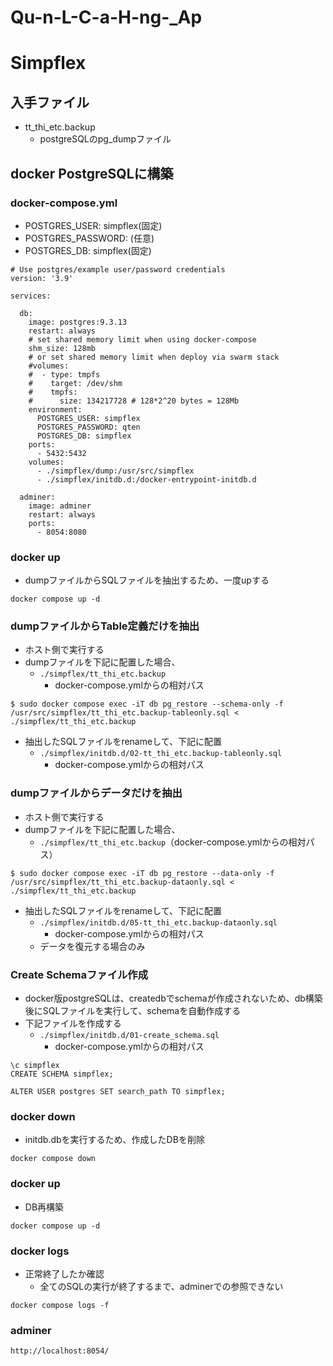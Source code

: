# Qu-n-L-C-a-H-ng-_Ap
# Simpflex

## 入手ファイル
- tt_thi_etc.backup
	- postgreSQLのpg_dumpファイル

## docker PostgreSQLに構築

### docker-compose.yml
- POSTGRES_USER: simpflex(固定)
- POSTGRES_PASSWORD: (任意)
- POSTGRES_DB: simpflex(固定)
```
# Use postgres/example user/password credentials
version: '3.9'

services:

  db:
    image: postgres:9.3.13
    restart: always
    # set shared memory limit when using docker-compose
    shm_size: 128mb
    # or set shared memory limit when deploy via swarm stack
    #volumes:
    #  - type: tmpfs
    #    target: /dev/shm
    #    tmpfs:
    #      size: 134217728 # 128*2^20 bytes = 128Mb
    environment:
      POSTGRES_USER: simpflex
      POSTGRES_PASSWORD: qten
      POSTGRES_DB: simpflex
    ports:
      - 5432:5432
    volumes:
      - ./simpflex/dump:/usr/src/simpflex
      - ./simpflex/initdb.d:/docker-entrypoint-initdb.d
      
  adminer:
    image: adminer
    restart: always
    ports:
      - 8054:8080
```

### docker up
- dumpファイルからSQLファイルを抽出するため、一度upする
```
docker compose up -d
```

### dumpファイルからTable定義だけを抽出

- ホスト側で実行する
- dumpファイルを下記に配置した場合、
	- `./simpflex/tt_thi_etc.backup`
		- docker-compose.ymlからの相対パス
```
$ sudo docker compose exec -iT db pg_restore --schema-only -f /usr/src/simpflex/tt_thi_etc.backup-tableonly.sql < ./simpflex/tt_thi_etc.backup
```
- 抽出したSQLファイルをrenameして、下記に配置
	- `./simpflex/initdb.d/02-tt_thi_etc.backup-tableonly.sql`
		- docker-compose.ymlからの相対パス

### dumpファイルからデータだけを抽出

- ホスト側で実行する
- dumpファイルを下記に配置した場合、
	- `./simpflex/tt_thi_etc.backup`（docker-compose.ymlからの相対パス）
```
$ sudo docker compose exec -iT db pg_restore --data-only -f /usr/src/simpflex/tt_thi_etc.backup-dataonly.sql < ./simpflex/tt_thi_etc.backup
```
- 抽出したSQLファイルをrenameして、下記に配置
	- `./simpflex/initdb.d/05-tt_thi_etc.backup-dataonly.sql`
		- docker-compose.ymlからの相対パス
  - データを復元する場合のみ

### Create Schemaファイル作成
- docker版postgreSQLは、createdbでschemaが作成されないため、db構築後にSQLファイルを実行して、schemaを自動作成する
- 下記ファイルを作成する
	- `./simpflex/initdb.d/01-create_schema.sql`
		- docker-compose.ymlからの相対パス
```
\c simpflex
CREATE SCHEMA simpflex;

ALTER USER postgres SET search_path TO simpflex;
```

### docker down
- initdb.dbを実行するため、作成したDBを削除
```
docker compose down
```

### docker up
- DB再構築
```
docker compose up -d
```

### docker logs
- 正常終了したか確認
  - 全てのSQLの実行が終了するまで、adminerでの参照できない
```
docker compose logs -f
```

### adminer
```
http://localhost:8054/
```
